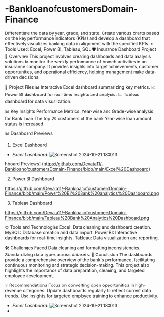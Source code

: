 # -BankloanofcustomersDomain-Finance
 Differentiate the data by year, grade, and state. Create various charts based on the key performance indicators (KPIs) and develop a dashboard that effectively  visualizes banking data in alignment with the specified  KPIs.  • Tools Used: Excel, Power BI, Tableau, SQL
🛡️ Insurance Dashboard Project
📝 Overview
This project involves creating dashboards and data analysis solutions to monitor the weekly performance of branch activities in an insurance company. It provides insights into target achievements, customer opportunities, and operational efficiency, helping management make data-driven decisions.

📂 Project Files
📊 Interactive Excel dashboard summarizing key metrics.
📈 Power BI dashboard for real-time insights and analysis.
📉 Tableau dashboard for data visualization.


📊 Key Insights
 Performance Metrics:
Year-wise and Grade-wise analysis for Bank Loan 
The top 20 customers of the bank 
Year-wise loan amount status is increased


📊 Dashboard Previews
  1. Excel Dashboard
     
- *Excel Dashboard:*
  ![Screenshot 2024-10-21 183013](https://github.com/user-attachments/assets/1badbff9-8d00-4b2b-b82d-fc4d93263b6b)



hboard Previews] (https://github.com/Devata11/-BankloanofcustomersDomain-Finance/blob/main/Excel%20Dashboard) 

 2. Power BI Dashboard

 https://github.com/Devata11/-BankloanofcustomersDomain-Finance/blob/main/Power%20Bi%20Bank%20analytics%20Dashboard.png

 3. Tableau Dashboard

 https://github.com/Devata11/-BankloanofcustomersDomain-Finance/blob/main/Tableau%20Bank%20Analytics%20Dashboard.png

 ⚙️ Tools and Technologies
Excel: Data cleaning and dashboard creation.
MySQL: Database creation and data import.
Power BI: Interactive dashboards for real-time insights.
Tableau: Data visualization and reporting.

🛠️ Challenges Faced
Data cleaning and formatting inconsistencies.
Standardizing data types across datasets.
📌 Conclusion
The dashboards provide a comprehensive overview of the bank's performance, facilitating continuous monitoring and strategic decision-making. This project also highlights the importance of data preparation, cleaning, and targeted employee development.

💡 Recommendations
Focus on converting open opportunities in high-revenue categories.
Update dashboards regularly to reflect current data trends.
Use insights for targeted employee training to enhance productivity.
 
- *Excel Dashboard:* ![Screenshot 2024-10-21 183013](https://github.com/user-attachments/assets/1badbff9-8d00-4b2b-b82d-fc4d93263b6b)
-


